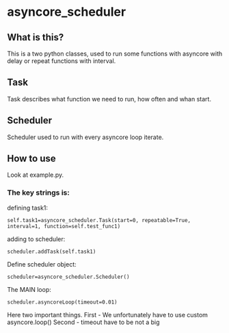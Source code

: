 asyncore_scheduler
==================



What is this?
-------------

This is a two  python classes, used to run some functions with asyncore with delay or repeat functions with interval. 



Task
----

Task describes what function we need to run, how often and whan start. 


Scheduler
---------

Scheduler used to run with every asyncore loop iterate. 


How to use
----------

Look at example.py. 


### The key strings is:

defining task1:
```
self.task1=asyncore_scheduler.Task(start=0, repeatable=True, interval=1, function=self.test_func1)
```
adding to scheduler:
```
scheduler.addTask(self.task1)
```

Define scheduler object:
```
scheduler=asyncore_scheduler.Scheduler()
```

The MAIN loop:
```
scheduler.asyncoreLoop(timeout=0.01)
```
Here two important things. 
First - We unfortunately have to use custom asyncore.loop()
Second - timeout have to  be not a big 
